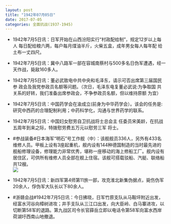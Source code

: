 ```yaml
---
layout: post
title: "1942年07月05日"
date: 2017-07-05
categories: 全面抗战(1937-1945)
---
```


<meta name="referrer" content="no-referrer" />

- 1942年7月5日讯：日军开始在山西汾阳实行“村政配给制”，规定12岁以上每人 每日配给粮六两，每户每月煤油半斤，火柴五盒，成年男女每人每年配 给土布一丈四尺。 

- 1942年7月5日讯：冀中八路军一部在容城南蔡村与500多名日伪军遭遇，经一 天作战，毙敌160多人。 

- 1942年7月5日讯：董必武致电中共中央和毛泽东，请示可否出席第三届国民参 政会及我党参政员名额等问题。（次日，毛泽东电复董必武说:为争取国 共关系的好转，我们准备出席参政会，不争参政员名额，但以维持原额 为宜） 

- 1942年7月5日讯：中国药学会在渝成立(前身为中华药学会）。该会的任务是: 研究中西药的合理配制利用；中药科学化，沟通与世界药学的联系。 

- 1942年7月5日讯：中国妇女慰劳自卫抗战将士总会主 任委员宋美龄，在抗战五周年到来之际，特拨慰劳费五万元以慰劳三军 将士。 

- #参战装备#日本海军“明石”号工作舰（中）：该舰舰员336人，另外有433名维修人员。甲板上设有3座起重机，舰内设有144种德国制造的当时最先进的舰船修理设备，修理能力非常优秀，堪称一座移动的海上修船工厂。舰内设有居住区，可供所有维修人员全部在舰上住宿。该舰可搭载驳船、汽艇、联络船共12艘。 <br/><img src="https://wx4.sinaimg.cn/large/aca367d8ly1fh8s1mbvgzj209q0gtgnm.jpg" />

- 1942年7月5日讯：新四军第4师第11旅一部，攻克淮北新集伪据点，毙伤伪军20余人，俘伪军大队长以下80余人。 

- #浙赣会战#1942年7月5日讯：今日拂晓，日军竹原支队从马鞍坪附近出发，经富水河谷向樟树进攻；井手支队从三江口出发，向大臣岭、白马寨进攻，以切断第58军的退路。第九战区司令长官薛岳立即以电话令第58军向富水西岸荷湖圩西南山地撤退。 

